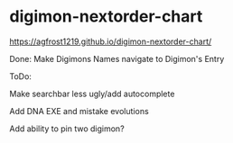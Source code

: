 # digimon-nextorder-chart

https://agfrost1219.github.io/digimon-nextorder-chart/


Done: Make Digimons Names navigate to Digimon's Entry

ToDo: 

Make searchbar less ugly/add autocomplete

Add DNA EXE and mistake evolutions

Add ability to pin two digimon?

